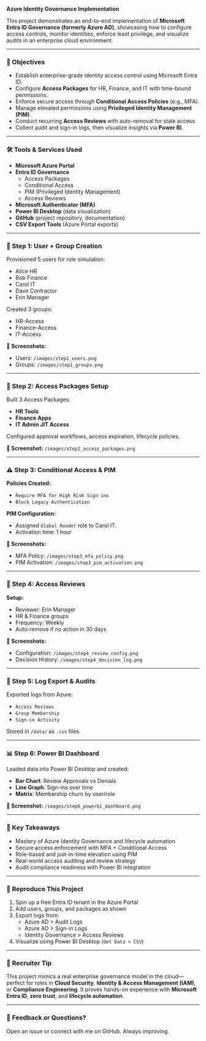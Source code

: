 **Azure Identity Governance Implementation**

This project demonstrates an end-to-end implementation of **Microsoft Entra ID Governance (formerly Azure AD)**, showcasing how to configure access controls, monitor identities, enforce least privilege, and visualize audits in an enterprise cloud environment.

---

### 🔖 Objectives
- Establish enterprise-grade identity access control using Microsoft Entra ID.
- Configure **Access Packages** for HR, Finance, and IT with time-bound permissions.
- Enforce secure access through **Conditional Access Policies** (e.g., MFA).
- Manage elevated permissions using **Privileged Identity Management (PIM)**.
- Conduct recurring **Access Reviews** with auto-removal for stale access.
- Collect audit and sign-in logs, then visualize insights via **Power BI**.

---

### 🛠️ Tools & Services Used
- **Microsoft Azure Portal**  
- **Entra ID Governance**  
  - Access Packages  
  - Conditional Access  
  - PIM (Privileged Identity Management)  
  - Access Reviews  
- **Microsoft Authenticator (MFA)**
- **Power BI Desktop** (data visualization)
- **GitHub** (project repository, documentation)
- **CSV Export Tools** (Azure Portal exports)

---

### 🔐 Step 1: User + Group Creation
Provisioned 5 users for role simulation:
- Alice HR
- Bob Finance
- Carol IT
- Dave Contractor
- Erin Manager

Created 3 groups:
- HR-Access
- Finance-Access
- IT-Access

**📸 Screenshots:**
- Users: `/images/step1_users.png`
- Groups: `/images/step1_groups.png`

---

### 🎫 Step 2: Access Packages Setup
Built 3 Access Packages:
- **HR Tools**
- **Finance Apps**
- **IT Admin JIT Access**

Configured approval workflows, access expiration, lifecycle policies.

**📸 Screenshot:** `/images/step2_access_packages.png`

---

### ⚠️ Step 3: Conditional Access & PIM
**Policies Created:**
- `Require MFA for High Risk Sign-ins`
- `Block Legacy Authentication`

**PIM Configuration:**
- Assigned `Global Reader` role to Carol IT.
- Activation time: 1 hour

**📸 Screenshots:**
- MFA Policy: `/images/step3_mfa_policy.png`
- PIM Activation: `/images/step3_pim_activation.png`

---

### 🔄 Step 4: Access Reviews
**Setup:**
- Reviewer: Erin Manager
- HR & Finance groups
- Frequency: Weekly
- Auto-remove if no action in 30 days

**📸 Screenshots:**
- Configuration: `/images/step4_review_config.png`
- Decision History: `/images/step4_decision_log.png`

---

### 📁 Step 5: Log Export & Audits
Exported logs from Azure:
- `Access Reviews`  
- `Group Membership`  
- `Sign-in Activity`

Stored in `/data/` as `.csv` files.

---

### 📊 Step 6: Power BI Dashboard
Loaded data into Power BI Desktop and created:
- **Bar Chart**: Review Approvals vs Denials
- **Line Graph**: Sign-ins over time
- **Matrix**: Membership churn by user/role

**📸 Screenshot:** `/images/step6_powerbi_dashboard.png`

---

### 🧠 Key Takeaways
- Mastery of Azure Identity Governance and lifecycle automation
- Secure access enforcement with MFA + Conditional Access
- Role-based and just-in-time elevation using PIM
- Real-world access auditing and review strategy
- Audit compliance readiness with Power BI integration

---

### 🔄 Reproduce This Project
1. Spin up a free Entra ID tenant in the Azure Portal
2. Add users, groups, and packages as shown
3. Export logs from:
   - Azure AD > Audit Logs
   - Azure AD > Sign-in Logs
   - Identity Governance > Access Reviews
4. Visualize using Power BI Desktop (`Get Data > CSV`)

---

### 📢 Recruiter Tip
This project mimics a real enterprise governance model in the cloud—perfect for roles in **Cloud Security**, **Identity & Access Management (IAM)**, or **Compliance Engineering**. It proves hands-on experience with **Microsoft Entra ID**, **zero trust**, and **lifecycle automation**.

---

### 💬 Feedback or Questions?
Open an issue or connect with me on GitHub. Always improving.

